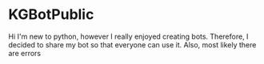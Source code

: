 # KGBotPublic
Hi I'm new to python, however I really enjoyed creating bots.  Therefore, I decided to share my bot so that everyone can use it.  Also, most likely there are errors
